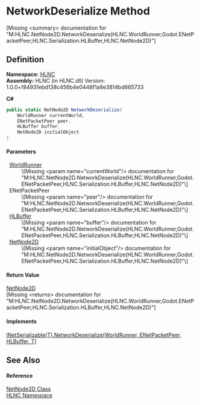 # NetworkDeserialize Method


\[Missing &lt;summary&gt; documentation for "M:HLNC.NetNode2D.NetworkDeserialize(HLNC.WorldRunner,Godot.ENetPacketPeer,HLNC.Serialization.HLBuffer,HLNC.NetNode2D)"\]



## Definition
**Namespace:** <a href="N_HLNC">HLNC</a>  
**Assembly:** HLNC (in HLNC.dll) Version: 1.0.0+f84931ebd138c456b4e0448f1a8e3814bd665733

**C#**
``` C#
public static NetNode2D NetworkDeserialize(
	WorldRunner currentWorld,
	ENetPacketPeer peer,
	HLBuffer buffer,
	NetNode2D initialObject
)
```



#### Parameters
<dl><dt>  <a href="T_HLNC_WorldRunner">WorldRunner</a></dt><dd>\[Missing &lt;param name="currentWorld"/&gt; documentation for "M:HLNC.NetNode2D.NetworkDeserialize(HLNC.WorldRunner,Godot.ENetPacketPeer,HLNC.Serialization.HLBuffer,HLNC.NetNode2D)"\]</dd><dt>  ENetPacketPeer</dt><dd>\[Missing &lt;param name="peer"/&gt; documentation for "M:HLNC.NetNode2D.NetworkDeserialize(HLNC.WorldRunner,Godot.ENetPacketPeer,HLNC.Serialization.HLBuffer,HLNC.NetNode2D)"\]</dd><dt>  <a href="T_HLNC_Serialization_HLBuffer">HLBuffer</a></dt><dd>\[Missing &lt;param name="buffer"/&gt; documentation for "M:HLNC.NetNode2D.NetworkDeserialize(HLNC.WorldRunner,Godot.ENetPacketPeer,HLNC.Serialization.HLBuffer,HLNC.NetNode2D)"\]</dd><dt>  <a href="T_HLNC_NetNode2D">NetNode2D</a></dt><dd>\[Missing &lt;param name="initialObject"/&gt; documentation for "M:HLNC.NetNode2D.NetworkDeserialize(HLNC.WorldRunner,Godot.ENetPacketPeer,HLNC.Serialization.HLBuffer,HLNC.NetNode2D)"\]</dd></dl>

#### Return Value
<a href="T_HLNC_NetNode2D">NetNode2D</a>  
\[Missing &lt;returns&gt; documentation for "M:HLNC.NetNode2D.NetworkDeserialize(HLNC.WorldRunner,Godot.ENetPacketPeer,HLNC.Serialization.HLBuffer,HLNC.NetNode2D)"\]

#### Implements
<a href="M_HLNC_INetSerializable_1_NetworkDeserialize">INetSerializable(T).NetworkDeserialize(WorldRunner, ENetPacketPeer, HLBuffer, T)</a>  


## See Also


#### Reference
<a href="T_HLNC_NetNode2D">NetNode2D Class</a>  
<a href="N_HLNC">HLNC Namespace</a>  
